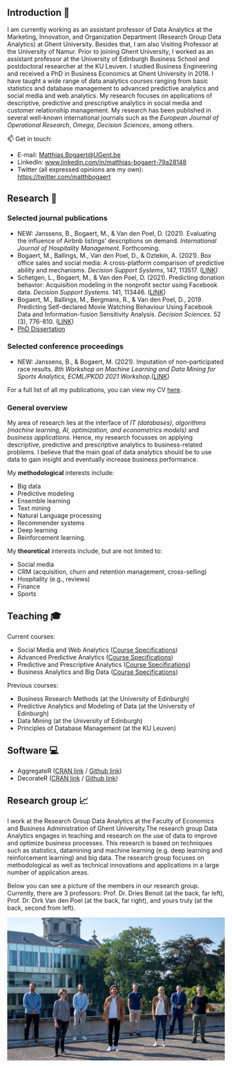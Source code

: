 ## Introduction 👋

<!--
**MatthBogaert/MatthBogaert** is a ✨ _special_ ✨ repository because its `README.md` (this file) appears on your GitHub profile.

Here are some ideas to get you started:

- 🔭 I’m currently working on ...
- 🌱 I’m currently learning ...
- 👯 I’m looking to collaborate on ...
- 🤔 I’m looking for help with ...
- 💬 Ask me about ...
- 📫 How to reach me: ...
- 😄 Pronouns: ...
- ⚡ Fun fact: ...
-->


I am currently working as an assistant professor of Data Analytics at the Marketing, Innovation, and Organization Department (Research Group Data Analytics) at Ghent University. Besides that, I am also Visiting Professor at the University of Namur. Prior to joining Ghent University, I worked as an assistant professor at the University of Edinburgh Business School and postdoctoral researcher at the KU Leuven. I studied Business Engineering and received a PhD in Business Economics at Ghent University in 2018. I have taught a wide range of data analytics courses ranging from basic statistics and database management to advanced predictive analytics and social media and web analytics. My research focuses on applications of descriptive, predictive and prescriptive analytics in social media and customer relationship management. My research has been published in several well-known international journals such as the *European Journal of Operational Research*, *Omega*, *Decision Sciences*, among others.

📫 Get in touch:
* E-mail: <Matthias.Bogaert@UGent.be>
* LinkedIn: www.linkedin.com/in/matthias-bogaert-79a28148
* Twitter (all expressed opinions are my own): https://twitter.com/matthbogaert 

## Research 📄

### Selected journal publications

* NEW: Janssens, B., Bogaert, M., & Van den Poel, D. (2021). Evaluating the influence of Airbnb listings’ descriptions on demand. *International Journal of Hospitality Management*. Forthcoming. 
* Bogaert, M., Ballings, M., Van den Poel, D., & Oztekin, A. (2021). Box office sales and social media: A cross-platform comparison of predictive ability and mechanisms. *Decision Support Systems*, 147, 113517. ([LINK](https://github.com/MatthBogaert/MatthBogaert/blob/main/Files/WorkingPaper_BoxOffice.pdf))
* Schetgen, L., Bogaert, M., & Van den Poel, D. (2021). Predicting donation behavior: Acquisition modeling in the nonprofit sector using Facebook data. *Decision Support Systems*. 141, 113446. ([LINK](https://github.com/MatthBogaert/MatthBogaert/blob/main/Files/WorkingPaper_DonationBehavior.pdf))
* Bogaert, M., Ballings, M., Bergmans, R., & Van den Poel, D., 2019. Predicting Self-declared Movie Watching Behaviour Using Facebook Data and Information-fusion Sensitivity Analysis. *Decision Sciences*. 52 (3), 776-810. ([LINK](https://github.com/MatthBogaert/MatthBogaert/blob/main/Files/MovieWatchingBehavior_WorkingPaper.pdf))
* [PhD Dissertation](https://github.com/MatthBogaert/MatthBogaert/blob/main/Files/phd_mb.pdf)

### Selected conference proceedings
* NEW: Janssens, B., & Bogaert, M. (2021). Imputation of non-participated race results. *8th Workshop on Machine Learning and Data Mining for Sports Analytics, ECML/PKDD 2021 Workshop*.([LINK](https://dtai.cs.kuleuven.be/events/MLSA21/papers/MLSA21_paper_janssens.pdf))

For a full list of all my publications, you can view my CV [here](https://github.com/MatthBogaert/MatthBogaert/blob/main/Files/CurriculumVitae_MatthiasBogaert.pdf).

### General overview

My area of research lies at the interface of *IT (databases)*, *algorithms (machine learning, AI, optimization, and econometrics models)* and *business applications*. Hence, my research focusses on applying descriptive, predictive and prescriptive analytics to business-related problems. I believe that the main goal of data analytics should be to use data to gain insight and eventually increase business performance. 

My **methodological** interests include:
* Big data
* Predictive modeling
* Ensemble learning 
* Text mining
* Natural Language processing
* Recommender systems
* Deep learning
* Reinforcement learning.

My **theoretical** interests include, but are not limited to: 
* Social media
* CRM (acquisition, churn and retention management, cross-selling)
* Hospitality (e.g., reviews)
* Finance
* Sports

## Teaching 🎓

Current courses:
* Social Media and Web Analytics ([Course Specifications](https://studiegids.ugent.be/2020/EN/studiefiches/F000879.pdf))
* Advanced Predictive Analytics ([Course Specifications](https://studiegids.ugent.be/2020/EN/studiefiches/F000882.pdf))
* Predictive and Prescriptive Analytics ([Course Specifications](https://studiegids.ugent.be/2020/EN/studiefiches/F000801.pdf))
* Business Analytics and Big Data ([Course Specifications](https://directory.unamur.be/teaching/courses/EINGM103))

Previous courses:
* Business Research Methods (at the University of Edinburgh)
* Predictive Analytics and Modeling of Data (at the University of Edinburgh)
* Data Mining (at the University of Edinburgh)
* Principles of Database Management (at the KU Leuven)

## Software 💻

* AggregateR ([CRAN link](https://cran.r-project.org/web/packages/AggregateR/index.html) / [Github link](https://github.com/MatthBogaert/AggregateR))
* DecorateR ([CRAN link](https://cran.r-project.org/web/packages/DecorateR/index.html) / [Github link](https://github.com/MatthBogaert/DecorateR))

## Research group 📈

I work at the Research Group Data Analytics at the Faculty of Economics and Business Administration of Ghent University.The research group Data Analytics engages in teaching and 
research on the use of data to improve and optimize business processes. This research is based on techniques such as statistics, datamining and machine learning (e.g. deep 
learning and reinforcement learning) and big data. The research group focuses on methodological as well as technical innovations and applications in a large number of application areas. 

Below you can see a picture of the members in our research group. Currently, there are 3 professors: Prof. Dr. Dries Benoit (at the back, far left), Prof. Dr. Dirk Van den Poel (at the back, far right), and yours truly (at the back, second from left). 

![alt text here](https://github.com/MatthBogaert/MatthBogaert/blob/main/Files/Data_Analytics_Research_Group_Sept_2020_Large.jpg)
